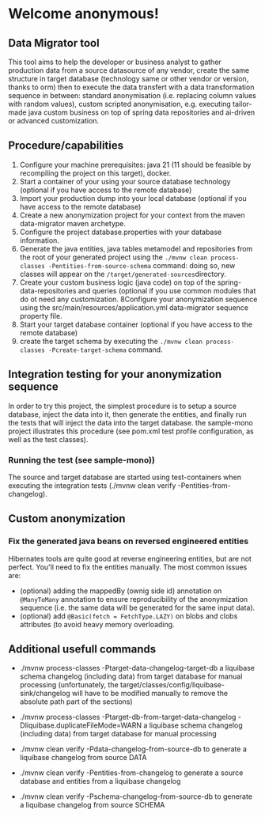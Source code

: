 # Welcome anonymous!

## Data Migrator tool

This tool aims to help the developer or business analyst to gather production data from a source datasource of any vendor, create the same structure in target database  (technology same or other vendor or version, thanks to orm) then to execute the data transfert with a data transformation sequence in between: standard anonymisation (i.e. replacing column values with random values), custom scripted anonymisation, e.g. executing tailor-made java custom business on top of spring data repositories and ai-driven or advanced customization.

## Procedure/capabilities

1. Configure your machine prerequisites: java 21 (11 should be feasible by recompiling the project on this target), docker. 
2. Start a container of your using your source database technology (optional if you have access to the remote database)
3. Import your production dump into your local database (optional if you have access to the remote database)
4. Create a new anonymization project for your context from the maven data-migrator maven archetype.
5. Configure the project database.properties with your database information.
6. Generate the java entities, java tables metamodel and repositories from the root of your generated project using the `./mvnw clean process-classes -Pentities-from-source-schema` command: doing so, new classes will appear on the `/target/generated-sources`directory.
7. Create your custom business logic (java code) on top of the spring-data-repositories and queries (optional if you use common modules that do ot need any customization.
8Configure your anonymization sequence using the src/main/resources/application.yml data-migrator sequence property file.
9. Start your target database container (optional if you have access to the remote database)
10. create the target schema by executing the `./mvnw clean process-classes -Pcreate-target-schema` command.

## Integration testing for your anonymization sequence

In order to try this project, the simplest procedure is to setup a source database, inject the data into it, then generate the entities, and finally run the tests that will inject the data into the target database.
the sample-mono project illustrates this procedure (see pom.xml test profile configuration, as well as the test classes).

### Running the test (see sample-mono))

The source and target database are started using test-containers when executing the integration tests (./mvnw clean verify -Pentities-from-changelog).

## Custom anonymization

### Fix the generated java beans on reversed engineered entities

 Hibernates tools are quite good at reverse engineering entities, but are not perfect. You'll need to fix the entities manually. The most common issues are:
 - (optional) adding the mappedBy (ownig side id) annotation on `@ManyToMany` annotation to ensure reproducibility of the anonymization sequence (i.e. the same data will be generated for the same input data).
 - (optional) add `@Basic(fetch = FetchType.LAZY)` on blobs and clobs attributes (to avoid heavy memory overloading.

## Additional usefull commands

* ./mvnw process-classes -Ptarget-data-changelog-target-db a liquibase schema changelog (including data) from target database for manual processing (unfortunately, the target/classes/config/liquibase-sink/changelog will have to be modified manually to remove the absolute path part of the <loadData/> sections)
* ./mvnw process-classes -Ptarget-db-from-target-data-changelog -Dliquibase.duplicateFileMode=WARN a liquibase schema changelog (including data) from target database for manual processing


* ./mvnw clean verify -Pdata-changelog-from-source-db to generate a liquibase changelog from source DATA
* ./mvnw clean verify -Pentities-from-changelog to generate a source database and entities from a liquibase changelog
* ./mvnw clean verify -Pschema-changelog-from-source-db to generate a liquibase changelog from source SCHEMA
